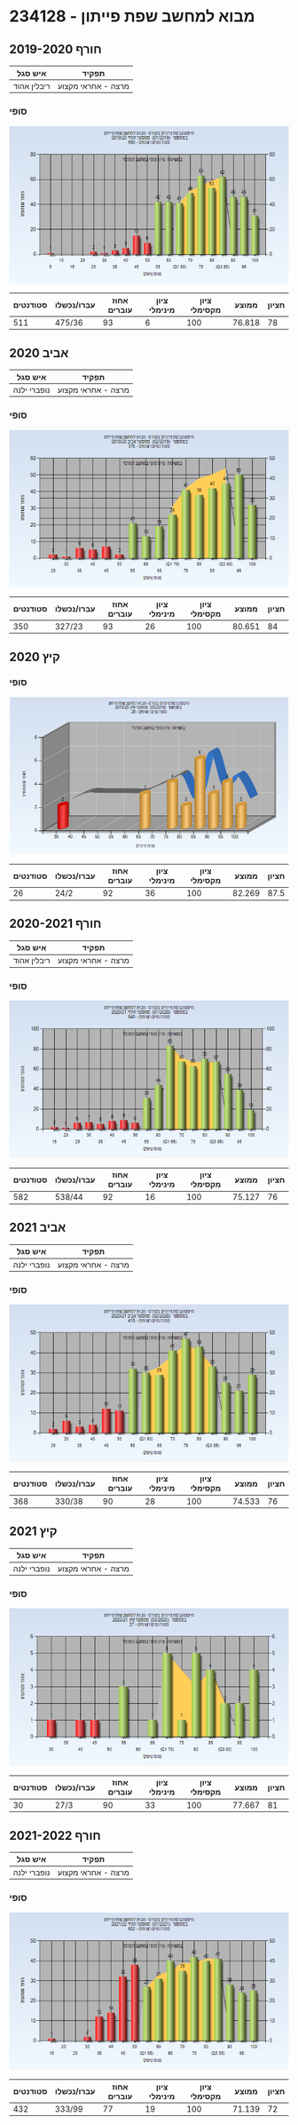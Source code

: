 # 234128 - מבוא למחשב שפת פייתון

## חורף 2019-2020

| איש סגל | תפקיד |
| ---- | ---- |
| ריבלין אהוד | מרצה - אחראי מקצוע |

### סופי

![201901 Finals](201901/Finals.png)

| סטודנטים | עברו/נכשלו | אחוז עוברים | ציון מינימלי | ציון מקסימלי | ממוצע | חציון |
| ---- | ---- | ---- | ---- | ---- | ---- | ---- |
| 511 | 475/36 | 93 | 6 | 100 | 76.818 | 78 |

## אביב 2020

| איש סגל | תפקיד |
| ---- | ---- |
| נופברי ילנה | מרצה - אחראי מקצוע |

### סופי

![201902 Finals](201902/Finals.png)

| סטודנטים | עברו/נכשלו | אחוז עוברים | ציון מינימלי | ציון מקסימלי | ממוצע | חציון |
| ---- | ---- | ---- | ---- | ---- | ---- | ---- |
| 350 | 327/23 | 93 | 26 | 100 | 80.651 | 84 |

## קיץ 2020

### סופי

![201903 Finals](201903/Finals.png)

| סטודנטים | עברו/נכשלו | אחוז עוברים | ציון מינימלי | ציון מקסימלי | ממוצע | חציון |
| ---- | ---- | ---- | ---- | ---- | ---- | ---- |
| 26 | 24/2 | 92 | 36 | 100 | 82.269 | 87.5 |

## חורף 2020-2021

| איש סגל | תפקיד |
| ---- | ---- |
| ריבלין אהוד | מרצה - אחראי מקצוע |

### סופי

![202001 Finals](202001/Finals.png)

| סטודנטים | עברו/נכשלו | אחוז עוברים | ציון מינימלי | ציון מקסימלי | ממוצע | חציון |
| ---- | ---- | ---- | ---- | ---- | ---- | ---- |
| 582 | 538/44 | 92 | 16 | 100 | 75.127 | 76 |

## אביב 2021

| איש סגל | תפקיד |
| ---- | ---- |
| נופברי ילנה | מרצה - אחראי מקצוע |

### סופי

![202002 Finals](202002/Finals.png)

| סטודנטים | עברו/נכשלו | אחוז עוברים | ציון מינימלי | ציון מקסימלי | ממוצע | חציון |
| ---- | ---- | ---- | ---- | ---- | ---- | ---- |
| 368 | 330/38 | 90 | 28 | 100 | 74.533 | 76 |

## קיץ 2021

| איש סגל | תפקיד |
| ---- | ---- |
| נופברי ילנה | מרצה - אחראי מקצוע |

### סופי

![202003 Finals](202003/Finals.png)

| סטודנטים | עברו/נכשלו | אחוז עוברים | ציון מינימלי | ציון מקסימלי | ממוצע | חציון |
| ---- | ---- | ---- | ---- | ---- | ---- | ---- |
| 30 | 27/3 | 90 | 33 | 100 | 77.667 | 81 |

## חורף 2021-2022

| איש סגל | תפקיד |
| ---- | ---- |
| נופברי ילנה | מרצה - אחראי מקצוע |

### סופי

![202101 Finals](202101/Finals.png)

| סטודנטים | עברו/נכשלו | אחוז עוברים | ציון מינימלי | ציון מקסימלי | ממוצע | חציון |
| ---- | ---- | ---- | ---- | ---- | ---- | ---- |
| 432 | 333/99 | 77 | 19 | 100 | 71.139 | 72 |

